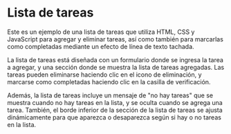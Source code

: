 # Lista de tareas

Este es un ejemplo de una lista de tareas que utiliza HTML, CSS y JavaScript para agregar y eliminar tareas, así como también para marcarlas como completadas mediante un efecto de línea de texto tachada.

La lista de tareas está diseñada con un formulario donde se ingresa la tarea a agregar, y una sección donde se muestra la lista de tareas agregadas. Las tareas pueden eliminarse haciendo clic en el icono de eliminación, y marcarse como completadas haciendo clic en la casilla de verificación.

Además, la lista de tareas incluye un mensaje de "no hay tareas" que se muestra cuando no hay tareas en la lista, y se oculta cuando se agrega una tarea. También, el borde inferior de la sección de la lista de tareas se ajusta dinámicamente para que aparezca o desaparezca según si hay o no tareas en la lista.

